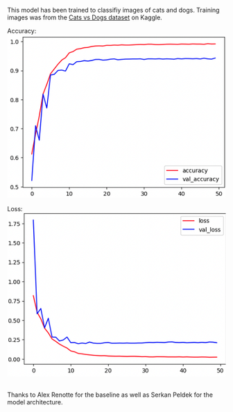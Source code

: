 This model has been trained to classifiy images of cats and dogs. Training images was from the <a href = "https://www.kaggle.com/c/dogs-vs-cats">Cats vs Dogs dataset</a> on Kaggle. 

Accuracy: 
<br>
<img src="https://github.com/AzerAfram/catOrDog/blob/main/images/accuracy.png" alt="Alt text" title="Accuracy">

Loss: 
<br>
<img src="https://github.com/AzerAfram/catOrDog/blob/main/images/loss.png" alt="Alt text" title="Loss">

<br> 
Thanks to Alex Renotte for the baseline as well as Serkan Peldek for the model architecture.

